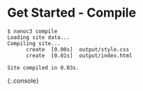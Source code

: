 Get Started - Compile
=====================

~~~
$ nanoc3 compile
Loading site data...
Compiling site...
      create  [0.00s]  output/style.css
      create  [0.01s]  output/index.html

Site compiled in 0.03s.
~~~
{:.console}
